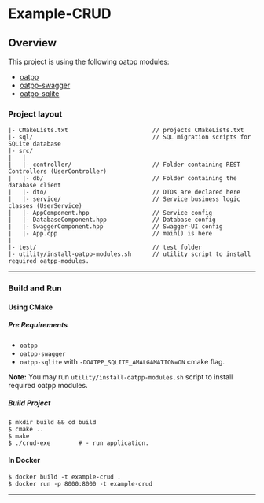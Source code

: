# Example-CRUD  
 
## Overview

This project is using the following oatpp modules:

- [oatpp](https://github.com/oatpp/oatpp)
- [oatpp-swagger](https://github.com/oatpp/oatpp-swagger)
- [oatpp-sqlite](https://github.com/oatpp/oatpp-sqlite)

### Project layout

```
|- CMakeLists.txt                        // projects CMakeLists.txt
|- sql/                                  // SQL migration scripts for SQLite database
|- src/
|   |
|   |- controller/                       // Folder containing REST Controllers (UserController)
|   |- db/                               // Folder containing the database client
|   |- dto/                              // DTOs are declared here
|   |- service/                          // Service business logic classes (UserService)
|   |- AppComponent.hpp                  // Service config
|   |- DatabaseComponent.hpp             // Database config
|   |- SwaggerComponent.hpp              // Swagger-UI config
|   |- App.cpp                           // main() is here
|
|- test/                                 // test folder
|- utility/install-oatpp-modules.sh      // utility script to install required oatpp-modules.
```

---

### Build and Run

#### Using CMake

##### Pre Requirements

- `oatpp`
- `oatpp-swagger`
- `oatpp-sqlite` with `-DOATPP_SQLITE_AMALGAMATION=ON` cmake flag.

**Note:** You may run `utility/install-oatpp-modules.sh` script to install required oatpp modules.

##### Build Project

```
$ mkdir build && cd build
$ cmake ..
$ make 
$ ./crud-exe        # - run application.
```

#### In Docker

```
$ docker build -t example-crud .
$ docker run -p 8000:8000 -t example-crud
```

---

